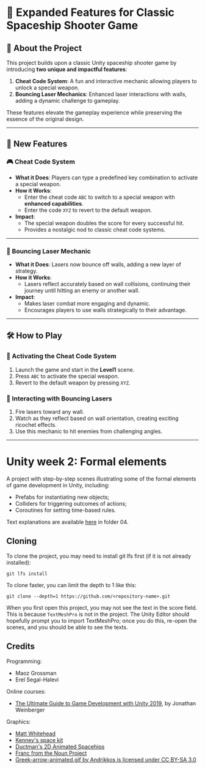 # 🚀 Expanded Features for Classic Spaceship Shooter Game

## 🌟 About the Project
This project builds upon a classic Unity spaceship shooter game by introducing **two unique and impactful features**:
1. **Cheat Code System**: A fun and interactive mechanic allowing players to unlock a special weapon.
2. **Bouncing Laser Mechanics**: Enhanced laser interactions with walls, adding a dynamic challenge to gameplay.

These features elevate the gameplay experience while preserving the essence of the original design.

---

## 🔑 New Features

### 🎮 Cheat Code System
- **What it Does**: Players can type a predefined key combination to activate a special weapon.
- **How it Works**:
  - Enter the cheat code `ABC` to switch to a special weapon with **enhanced capabilities**.
  - Enter the code `XYZ` to revert to the default weapon.
- **Impact**:
  - The special weapon doubles the score for every successful hit.
  - Provides a nostalgic nod to classic cheat code systems.

---

### 🔄 Bouncing Laser Mechanic
- **What it Does**: Lasers now bounce off walls, adding a new layer of strategy.
- **How it Works**:
  - Lasers reflect accurately based on wall collisions, continuing their journey until hitting an enemy or another wall.
- **Impact**:
  - Makes laser combat more engaging and dynamic.
  - Encourages players to use walls strategically to their advantage.

---

## 🛠️ How to Play

### 🚀 Activating the Cheat Code System
1. Launch the game and start in the **Level1** scene.
2. Press `ABC` to activate the special weapon.
3. Revert to the default weapon by pressing `XYZ`.

### 🔄 Interacting with Bouncing Lasers
1. Fire lasers toward any wall.
2. Watch as they reflect based on wall orientation, creating exciting ricochet effects.
3. Use this mechanic to hit enemies from challenging angles.

---















# Unity week 2: Formal elements

A project with step-by-step scenes illustrating some of the formal elements of game development in Unity, including: 

* Prefabs for instantiating new objects;
* Colliders for triggering outcomes of actions;
* Coroutines for setting time-based rules.

Text explanations are available 
[here](https://github.com/gamedev-at-ariel/gamedev-5782) in folder 04.

## Cloning
To clone the project, you may need to install git lfs first (if it is not already installed):

    git lfs install 

To clone faster, you can limit the depth to 1 like this:

    git clone --depth=1 https://github.com/<repository-name>.git

When you first open this project, you may not see the text in the score field.
This is because `TextMeshPro` is not in the project.
The Unity Editor should hopefully prompt you to import TextMeshPro;
once you do this, re-open the scenes, and you should be able to see the texts.



## Credits

Programming:
* Maoz Grossman
* Erel Segal-Halevi

Online courses:
* [The Ultimate Guide to Game Development with Unity 2019](https://www.udemy.com/the-ultimate-guide-to-game-development-with-unity/), by Jonathan Weinberger

Graphics:
* [Matt Whitehead](https://ccsearch.creativecommons.org/photos/7fd4a37b-8d1a-4d4c-80a2-4ca4a3839941)
* [Kenney's space kit](https://kenney.nl/assets/space-kit)
* [Ductman's 2D Animated Spacehips](https://assetstore.unity.com/packages/2d/characters/2d-animated-spaceships-96852)
* [Franc from the Noun Project](https://commons.wikimedia.org/w/index.php?curid=64661575)
* [Greek-arrow-animated.gif by Andrikkos is licensed under CC BY-SA 3.0](https://search.creativecommons.org/photos/2db102af-80d0-4ec8-9171-1ac77d2565ce)
